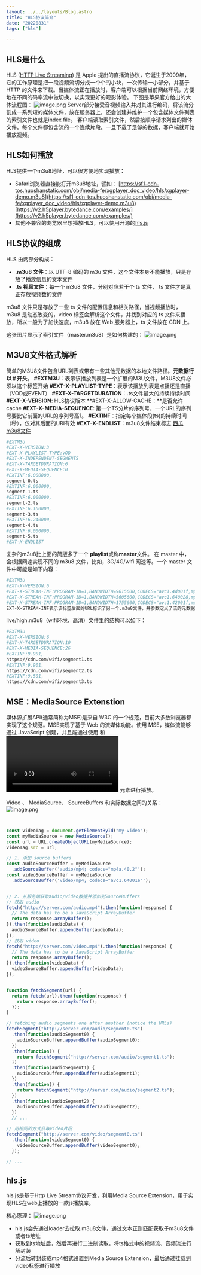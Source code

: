 ```yaml
---
layout: ../../layouts/Blog.astro
title: "HLS协议简介"
date: "20220831"
tags: ["hls"]

---
```


## HLS是什么
HLS ([HTTP Live Streaming](https://developer.apple.com/streaming/)) 是 Apple 提出的直播流协议，它诞生于2009年，它的工作原理是把一段视频流切分成一个个的小块，一次传输一小部分，并基于 HTTP 的文件来下载。当媒体流正在播放时，客户端可以根据当前网络环境，方便地在不同的码率流中做切换，以实现更好的观影体验。
下图是苹果官方给出的大体流程图：
![image.png](https://static.zhutongtong.cn/uPic/20240425152125171402968517140296854691661951450629-3fc6acd0-381e-4f1a-b6a9-0918f5de9bfb.png)
Server部分接受音视频输入并对其进行编码，将该流分割成一系列短的媒体文件，放在服务器上，还会创建并维护一个包含媒体文件列表的索引文件也就是index file。
客户端读取索引文件，然后按顺序请求列出的媒体文件。每个文件都包含流的一个连续片段。一旦下载了足够的数据，客户端就开始播放视频。

## HLS如何播放
HLS提供一个m3u8地址，可以很方便地实现播放：

- Safari浏览器直接能打开m3u8地址，譬如：
[https://sf1-cdn-tos.huoshanstatic.com/obj/media-fe/xgplayer_doc_video/hls/xgplayer-demo.m3u8](https://sf1-cdn-tos.huoshanstatic.com/obj/media-fe/xgplayer_doc_video/hls/xgplayer-demo.m3u8)
[https://v2.h5player.bytedance.com/examples/](https://v2.h5player.bytedance.com/examples/)
- 其他不兼容的浏览器里想播放HLS，可以使用开源的[hls.js](https://github.com/video-dev/hls.js/)

## HLS协议的组成
HLS 由两部分构成：

- **.m3u8 文件**：以 UTF-8 编码的 m3u 文件，这个文件本身不能播放，只是存放了播放信息的文本文件
- **.ts 视频文件**：每一个 m3u8 文件，分别对应若干个 ts 文件， ts 文件才是真正存放视频数的文件

m3u8 文件只是存放了一些 ts 文件的配置信息和相关路径，当视频播放时，m3u8 是动态改变的，video 标签会解析这个文件，并找到对应的 ts 文件来播放，所以一般为了加快速度，m3u8 放在 Web 服务器上，ts 文件放在 CDN 上。



这张图片显示了索引文件（master.m3u8）是如何构建的：
![image.png](https://static.zhutongtong.cn/uPic/20240425152137171402969717140296979551665712621273-8a4a57ed-eca6-4070-94c2-1a2b45b6067e.png)




## M3U8文件格式解析
简单的M3U8文件包含URL列表或带有一些其他元数据的本地文件路径。**元数据行以＃开头**。
**#EXTM3U**：表示该播放列表是一个扩展的M3U文件，M3U8文件必须以这个标签开始
**#EXT-X-PLAYLIST-TYPE**：表示该播放列表是点播还是直播（VOD或EVENT）
**#EXT-X-TARGETDURATION**：.ts文件最大的持续持续时间
**#EXT-X-VERSION**: HLS协议版本
**#EXT-X-ALLOW-CACHE：**是否允许cache
**#EXT-X-MEDIA-SEQUENCE**: 第一个TS分片的序列号，一个URL的序列号要比它前面的URL的序列号高1。
**#EXTINF**：指定每个媒体段(ts)的持续时间（秒），仅对其后面的URI有效
#**EXT-X-ENDLIST**：m3u8文件结束标志
[西瓜m3u8文件](http://sf1-cdn-tos.huoshanstatic.com/obj/media-fe/xgplayer_doc_video/hls/xgplayer-demo.m3u8)
```bash
#EXTM3U
#EXT-X-VERSION:3
#EXT-X-PLAYLIST-TYPE:VOD
#EXT-X-INDEPENDENT-SEGMENTS
#EXT-X-TARGETDURATION:6
#EXT-X-MEDIA-SEQUENCE:0
#EXTINF:6.000000,
segment-0.ts
#EXTINF:6.000000,
segment-1.ts
#EXTINF:6.000000,
segment-2.ts
#EXTINF:6.160000,
segment-3.ts
#EXTINF:6.240000,
segment-4.ts
#EXTINF:6.000000,
segment-5.ts
#EXT-X-ENDLIST
```

复杂的m3u8比上面的简版多了一个 **playlist**或称**master**文件。
在 master 中，会根据网速实现不同的 m3u8 文件，比如，3G/4G/wifi 网速等。一个 master 文件中可能是如下内容：
```bash
#EXTM3U
#EXT-X-VERSION:6
#EXT-X-STREAM-INF:PROGRAM-ID=1,BANDWIDTH=9615600,CODECS="avc1.4d001f,mp4a.40.2",RESOLUTION=1280x720 live/high.m3u8
#EXT-X-STREAM-INF:PROGRAM-ID=1,BANDWIDTH=5605600,CODECS="avc1.640028,mp4a.40.2",RESOLUTION=960x540 live/medium.m3u8
#EXT-X-STREAM-INF:PROGRAM-ID=1,BANDWIDTH=1755600,CODECS="avc1.42001f,mp4a.40.2",RESOLUTION=640x360 live/low.m3u8
EXT-X-STREAM-INF表示该标签后面的URL标识了另一个.m3u8文件，并参数定义了流的元数据，如BANDWIDTH、CODECS等。
```

live/high.m3u8（wifi环境，高清）文件里的结构可以如下：
```bash
#EXTM3U
#EXT-X-VERSION:6
#EXT-X-TARGETDURATION:10
#EXT-X-MEDIA-SEQUENCE:26
#EXTINF:9.901,
https://cdn.com/wifi/segment1.ts
#EXTINF:9.901,
https://cdn.com/wifi/segment2.ts
#EXTINF:9.501,
https://cdn.com/wifi/segment3.ts
```

## MSE：MediaSource Extenstion
媒体源扩展API(通常简称为MSE)是来自 W3C 的一个规范，目前大多数浏览器都实现了这个规范。MSE实现了基于 Web 的流媒体功能。使用 MSE，媒体流能够通过 JavaScript 创建，并且能通过使用 [<audio>](https://developer.mozilla.org/zh-CN/docs/Web/HTML/Element/audio) 和 [<video>](https://developer.mozilla.org/zh-CN/docs/Web/HTML/Element/video) 元素进行播放。

Video 、 MediaSource、 SourceBuffers 和实际数据之间的关系：
![image.png](https://static.zhutongtong.cn/uPic/20240425152357171402983717140298379621666700835241-fc2fc198-bea1-4563-adc6-6cf319d7a2af.png)




```javascript


const videoTag = document.getElementById("my-video");
const myMediaSource = new MediaSource();
const url = URL.createObjectURL(myMediaSource);
videoTag.src = url;

// 1. 添加 source buffers
const audioSourceBuffer = myMediaSource
  .addSourceBuffer('audio/mp4; codecs="mp4a.40.2"');
const videoSourceBuffer = myMediaSource
  .addSourceBuffer('video/mp4; codecs="avc1.64001e"');


// 2. 从服务端获取audio/video数据并添加到SourceBuffers
// 获取 audio 
fetch("http://server.com/audio.mp4").then(function(response) {
  // The data has to be a JavaScript ArrayBuffer
  return response.arrayBuffer();
}).then(function(audioData) {
  audioSourceBuffer.appendBuffer(audioData);
});
// 获取 video
fetch("http://server.com/video.mp4").then(function(response) {
  // The data has to be a JavaScript ArrayBuffer
  return response.arrayBuffer();
}).then(function(videoData) {
  videoSourceBuffer.appendBuffer(videoData);
});
```


```javascript

function fetchSegment(url) {
  return fetch(url).then(function(response) {
    return response.arrayBuffer();
  });
}

// fetching audio segments one after another (notice the URLs)
fetchSegment("http://server.com/audio/segment0.ts")
  .then(function(audioSegment0) {
    audioSourceBuffer.appendBuffer(audioSegment0);
  })
  .then(function() {
    return fetchSegment("http://server.com/audio/segment1.ts");
  })
  .then(function(audioSegment1) {
    audioSourceBuffer.appendBuffer(audioSegment1);
  })
  .then(function() {
    return fetchSegment("http://server.com/audio/segment2.ts");
  })
  .then(function(audioSegment2) {
    audioSourceBuffer.appendBuffer(audioSegment2);
  })
  // ...

// 用相同的方式获取video片段
fetchSegment("http://server.com/video/segment0.ts")
  .then(function(videoSegment0) {
    videoSourceBuffer.appendBuffer(videoSegment0);
  });

// ...
```

## hls.js
hls.js是基于Http Live Stream协议开发，利用Media Source Extension，用于实现HLS在web上播放的一款js播放库。

核心原理：
![image.png](https://static.zhutongtong.cn/uPic/20240425152207171402972717140297275381666789085355-dce35e3e-88f6-4e35-962a-ba0ec8cdf78e.png)

- hls.js会先通过loader去拉取.m3u8文件，通过文本正则匹配获取子m3u8文件或者ts地址
- 获取到ts地址后，然后再进行二进制读取，将ts格式中的视频流、音频流进行解封装
- 分流后转封装成mp4格式设置到Media Source Extension，最后通过挂载到video标签进行播放

